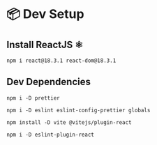 # 📦 Dev Setup

## Install ReactJS ⚛️

```
npm i react@18.3.1 react-dom@18.3.1
```

## Dev Dependencies

```
npm i -D prettier
```

```
npm i -D eslint eslint-config-prettier globals
```

```
npm install -D vite @vitejs/plugin-react
```

```
npm i -D eslint-plugin-react
```
